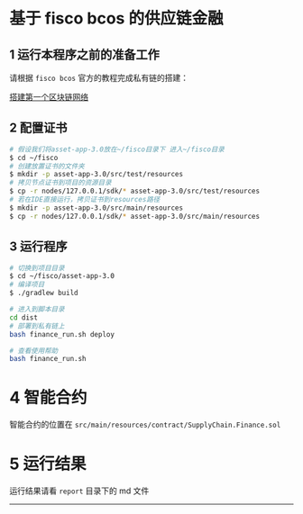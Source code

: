 # 基于 fisco bcos 的供应链金融

## 1 运行本程序之前的准备工作

请根据 `fisco bcos` 官方的教程完成私有链的搭建：

[搭建第一个区块链网络](https://fisco-bcos-doc.readthedocs.io/zh_CN/latest/docs/quick_start/air_installation.html)

## 2 配置证书

```bash
# 假设我们将asset-app-3.0放在~/fisco目录下 进入~/fisco目录
$ cd ~/fisco
# 创建放置证书的文件夹
$ mkdir -p asset-app-3.0/src/test/resources
# 拷贝节点证书到项目的资源目录
$ cp -r nodes/127.0.0.1/sdk/* asset-app-3.0/src/test/resources
# 若在IDE直接运行，拷贝证书到resources路径
$ mkdir -p asset-app-3.0/src/main/resources
$ cp -r nodes/127.0.0.1/sdk/* asset-app-3.0/src/main/resources
```

## 3 运行程序

```bash
# 切换到项目目录
$ cd ~/fisco/asset-app-3.0
# 编译项目
$ ./gradlew build

# 进入到脚本目录
cd dist
# 部署到私有链上
bash finance_run.sh deploy

# 查看使用帮助
bash finance_run.sh
```

# 4 智能合约

智能合约的位置在 `src/main/resources/contract/SupplyChain.Finance.sol`

# 5 运行结果

运行结果请看 `report` 目录下的 md 文件

---

